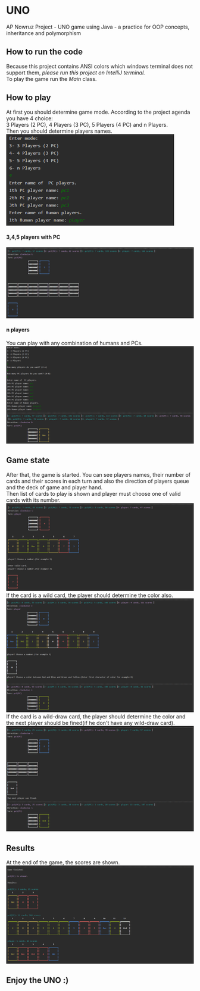 # UNO
AP Nowruz Project - UNO game using Java - a practice for OOP concepts, inheritance and polymorphism
## How to run the code
Because this project contains ANSI colors which windows terminal does not support them, *please run this project on IntelliJ terminal.*  
To play the game run the *Main* class. 
## How to play
At first you should determine game mode. 
According to the project agenda you have 4 choice:  
3 Players (2 PC), 4 Players (3 PC), 5 Players (4 PC) and n Players.  
Then you should determine players names.  
<img src=screen/1.png></img>
####  3,4,5 players with PC
<img src=screen/2.png></img>
#### n players
You can play with any combination of humans and PCs.  
<img src=screen/3.png></img>
## Game state
After that, the game is started.
You can see players names, their number of cards and their scores in each turn and also the direction of players queue and the deck of game and player hand.  
Then list of cards to play is shown and player must choose one of valid cards with its number.  
<img src=screen/4.png></img>
If the card is a wild card, the player should determine the color also.  
<img src=screen/5.png></img>
If the card is a wild-draw card, the player should determine the color and the next player should be fined(if he don't have any wild-draw card).  
<img src=screen/6.png></img>
## Results
At the end of the game, the scores are shown.
<img src=screen/7.png></img>

## Enjoy the UNO :)